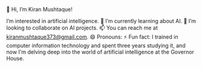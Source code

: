 👋 Hi, I’m Kiran Mushtaque!

 I’m interested in artificial intelligence.
🌱 I’m currently learning about AI.
💞️ I’m looking to collaborate on AI projects.
📫 You can reach me at kiranmushtaque373@gmail.com.
😄 Pronouns: 
⚡ Fun fact: I trained in computer information technology and spent three years studying it, and now I'm delving deep into the world of artificial intelligence at the Governor House.
